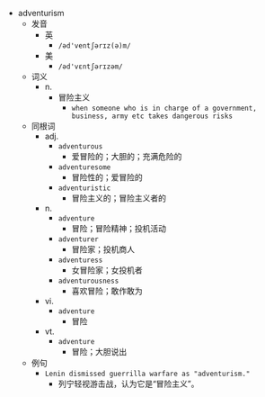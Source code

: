 - adventurism
  - 发音
    - 英
      - `/əd'ventʃərɪz(ə)m/`
    - 美
      - `/əd'vɛntʃərɪzəm/`
  - 词义
    - n.
      - 冒险主义
        - `when someone who is in charge of a government, business, army etc takes dangerous risks`
  - 同根词
    - adj.
      - `adventurous`
        - 爱冒险的；大胆的；充满危险的
      - `adventuresome`
        - 冒险性的；爱冒险的
      - `adventuristic`
        - 冒险主义的；冒险主义者的
    - n.
      - `adventure`
        - 冒险；冒险精神；投机活动
      - `adventurer`
        - 冒险家；投机商人
      - `adventuress`
        - 女冒险家；女投机者
      - `adventurousness`
        - 喜欢冒险；敢作敢为
    - vi.
      - `adventure`
        - 冒险
    - vt.
      - `adventure`
        - 冒险；大胆说出
  - 例句
    - `Lenin dismissed guerrilla warfare as "adventurism."`
      - 列宁轻视游击战，认为它是“冒险主义”。

